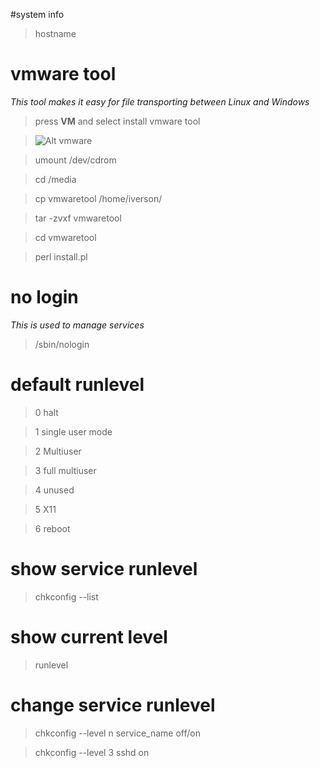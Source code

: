 #system info
	
> hostname
	
# vmware tool

  *This tool makes it easy for file transporting between Linux and Windows*

  > press **VM** and select install vmware tool

  > ![Alt vmware](https://www.github.com/liangxiao3/redhat_note/basic_vmware.jpg "vmware tool")

  > umount /dev/cdrom

  > cd /media

  > cp vmwaretool /home/iverson/

  > tar -zvxf vmwaretool

  > cd vmwaretool

  > perl install.pl

# no login

  *This is used to manage services*

  > /sbin/nologin

# default runlevel
	
  > 0	halt

  > 1	single user mode

  > 2	Multiuser

  > 3	full multiuser

  > 4	unused

  > 5	X11

  > 6	reboot

# show service runlevel

  > chkconfig --list
	
# show current level
	
  > runlevel

# change service runlevel

  > chkconfig --level n service_name off/on

  > chkconfig --level 3 sshd on

	
